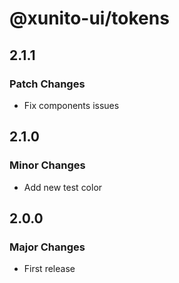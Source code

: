 # @xunito-ui/tokens

## 2.1.1

### Patch Changes

- Fix components issues

## 2.1.0

### Minor Changes

- Add new test color

## 2.0.0

### Major Changes

- First release

